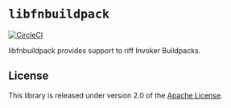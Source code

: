 # `libfnbuildpack`

[![CircleCI](https://circleci.com/gh/heroku/libfnbuildpack/tree/master.svg?style=svg)](https://circleci.com/gh/heroku/libfnbuildpack/tree/master)

libfnbuildpack provides support to riff Invoker Buildpacks.

## License

This library is released under version 2.0 of the [Apache License](https://www.apache.org/licenses/LICENSE-2.0).
